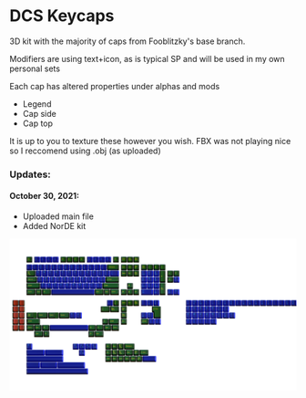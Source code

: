 # DCS Keycaps

3D kit with the majority of caps from Fooblitzky's base branch.

Modifiers are using text+icon, as is typical SP and will be used in my own personal sets

Each cap has altered properties under alphas and mods
- Legend 
- Cap side
- Cap top

It is up to you to texture these however you wish. FBX was not playing nice so I reccomend using .obj (as uploaded)

### Updates: ###

#### October 30, 2021: ####
- Uploaded main file
- Added NorDE kit

![Template](https://github.com/paulgali/DCS_keycaps/blob/master/Sample_Kits/template.png)
